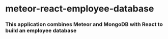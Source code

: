 # meteor-react-employee-database
### This application combines Meteor and MongoDB with React to build an employee database
